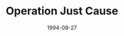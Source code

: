 ---
mission_id: opjust
slug: "operation-just-cause"
editorsChoice:
title: "Operation Just Cause"
authors: 
    - "Matthew E. Neuman"
date: 1994-08-27
filename: "/missions/opjust1a.zip"
description: " Infiltrate and destroy an Imperial Research Station that is being used conduct Cyborg research on humans."
cover:
levelReplaced:	SECBASE
difficulty: no
bm:	yes
fme: yes
wax: no
three_do: yes
voc: no
gmd: no
vue: no
lfd: no
base: "New level from scratch" 
editors: "DFUSE 1.00"

---
